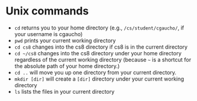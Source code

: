 # Unix commands

* `cd` returns you to your home directory (e.g., `/cs/student/cgaucho/`, if your username is cgaucho)
* `pwd` prints your current working directory
* `cd cs8` changes into the cs8 directory if cs8 is in the current directory
* `cd ~/cs8` changes into the cs8 directory under your home directory regardless of the current working directory (because `~` is a shortcut for the absolute path of
   your home directory.)
* `cd ..` will move you up one directory from your current directory.
* `mkdir [dir]` will create a `[dir]` directory under your current working directory
* `ls` lists the files in your current directory
